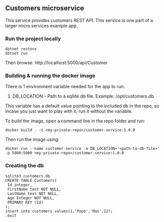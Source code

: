## Customers microservice
This service provides customers REST API.
This service is one part of a larger micro services example app.

### Run the project locally
```
dotnet restore
dotnet run
```
Then browse: http://localhost:5000/api/Customer

### Building & running the docker image

There is 1 environment variable needed for the app to run:
1. DB_LOCATION - Path to a sqllite db file. Example: /opt/customers.db

This variable has a default value pointing to the included db in the repo,
so incase you just want to play with it, run it without the variable.

To build the image, open a command line in the repo folder and run:
```
docker build . -t <my-private-repo>/customer-service:1.0.0
```

Then run the image using:
```
docker run --name customer-service -e DB_LOCATION='<path-to-db-file>' -p 5000:5000 <my-private-repo>/customer-service:1.0.0
```

### Creating the db
```
sqlite3 customers.db
CREATE TABLE Customers(
 Id integer,
 FirstName text NOT NULL,
 LastName text NOT NULL,
 Age Integer NOT NULL,
 PRIMARY KEY (Id)
);
insert into customers values(1,'Popo','Man',12);
.exit
```
